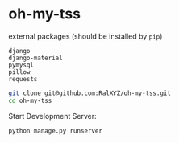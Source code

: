 # oh-my-tss

external packages (should be installed by `pip`)
```
django
django-material
pymysql
pillow
requests
```

```sh
git clone git@github.com:RalXYZ/oh-my-tss.git
cd oh-my-tss
```

Start Development Server: 
```sh
python manage.py runserver
```
